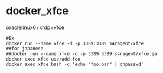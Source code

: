 # docker_xfce
oraclelinux6+xrdp+xfce

    #Ex
    docker run --name xfce -d -p 3389:3389 s4ragent/xfce
    ##for japanese
    ##docker run --name xfce -d -p 3389:3389 s4ragent/xfce:ja
    docker exec xfce useradd foo
    docker exec xfce bash -c 'echo "foo:bar" | chpasswd'
